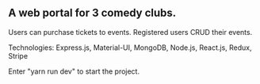 
## A web portal for 3 comedy clubs. 

Users can purchase tickets to events. 
Registered users CRUD their events.


Technologies: Express.js, Material-UI, MongoDB, Node.js, React.js, Redux, Stripe


Enter "yarn run dev" to start the project.



